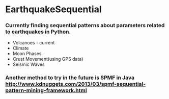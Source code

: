 # EarthquakeSequential
### Currently finding sequential patterns about parameters related to earthquakes in Python.
* Volcanoes - current
* Climate
* Moon Phases
* Crust Movement(using GPS data)
* Seismic Waves

### Another method to try in the future is SPMF in Java http://www.kdnuggets.com/2013/03/spmf-sequential-pattern-mining-framework.html

